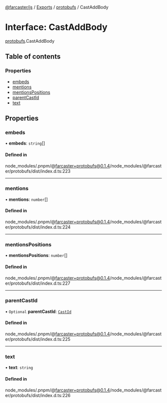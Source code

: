 [@farcaster/js](../README.md) / [Exports](../modules.md) / [protobufs](../modules/protobufs.md) / CastAddBody

# Interface: CastAddBody

[protobufs](../modules/protobufs.md).CastAddBody

## Table of contents

### Properties

- [embeds](protobufs.CastAddBody.md#embeds)
- [mentions](protobufs.CastAddBody.md#mentions)
- [mentionsPositions](protobufs.CastAddBody.md#mentionspositions)
- [parentCastId](protobufs.CastAddBody.md#parentcastid)
- [text](protobufs.CastAddBody.md#text)

## Properties

### embeds

• **embeds**: `string`[]

#### Defined in

node_modules/.pnpm/@farcaster+protobufs@0.1.4/node_modules/@farcaster/protobufs/dist/index.d.ts:223

___

### mentions

• **mentions**: `number`[]

#### Defined in

node_modules/.pnpm/@farcaster+protobufs@0.1.4/node_modules/@farcaster/protobufs/dist/index.d.ts:224

___

### mentionsPositions

• **mentionsPositions**: `number`[]

#### Defined in

node_modules/.pnpm/@farcaster+protobufs@0.1.4/node_modules/@farcaster/protobufs/dist/index.d.ts:227

___

### parentCastId

• `Optional` **parentCastId**: [`CastId`](../modules/protobufs.md#castid)

#### Defined in

node_modules/.pnpm/@farcaster+protobufs@0.1.4/node_modules/@farcaster/protobufs/dist/index.d.ts:225

___

### text

• **text**: `string`

#### Defined in

node_modules/.pnpm/@farcaster+protobufs@0.1.4/node_modules/@farcaster/protobufs/dist/index.d.ts:226
